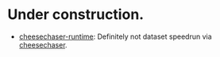 # Under construction. #

- [cheesechaser-runtime](./cheesechaser-runtime): Definitely not dataset speedrun via [cheesechaser](https://github.com/deepghs/cheesechaser).